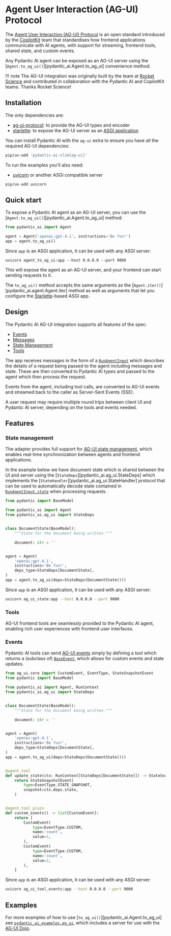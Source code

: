 # Agent User Interaction (AG-UI) Protocol

The [Agent User Interaction (AG-UI) Protocol](https://docs.ag-ui.com/introduction) is an open standard introduced by the
[CopilotKit](https://webflow.copilotkit.ai/blog/introducing-ag-ui-the-protocol-where-agents-meet-users)
team that standardises how frontend applications communicate with AI agents, with support for streaming, frontend tools, shared state, and custom events.

Any Pydantic AI agent can be exposed as an AG-UI server using the [`Agent.to_ag_ui()`][pydantic_ai.Agent.to_ag_ui] convenience method.

!!! note
    The AG-UI integration was originally built by the team at [Rocket Science](https://www.rocketscience.gg/) and contributed in collaboration with the Pydantic AI and CopilotKit teams. Thanks Rocket Science!

## Installation

The only dependencies are:

- [ag-ui-protocol](https://docs.ag-ui.com/introduction): to provide the AG-UI types and encoder
- [starlette](https://www.starlette.io): to expose the AG-UI server as an [ASGI application](https://asgi.readthedocs.io/en/latest/)

You can install Pydantic AI with the `ag-ui` extra to ensure you have all the
required AG-UI dependencies:

```bash
pip/uv-add 'pydantic-ai-slim[ag-ui]'
```

To run the examples you'll also need:

- [uvicorn](https://www.uvicorn.org/) or another ASGI compatible server

```bash
pip/uv-add uvicorn
```

## Quick start

To expose a Pydantic AI agent as an AG-UI server, you can use the [`Agent.to_ag_ui()`][pydantic_ai.Agent.to_ag_ui] method:

```py {title="agent_to_ag_ui.py" py="3.10" hl_lines="4"}
from pydantic_ai import Agent

agent = Agent('openai:gpt-4.1', instructions='Be fun!')
app = agent.to_ag_ui()
```

Since `app` is an ASGI application, it can be used with any ASGI server:

```shell
uvicorn agent_to_ag_ui:app --host 0.0.0.0 --port 9000
```

This will expose the agent as an AG-UI server, and your frontend can start sending requests to it.

The `to_ag_ui()` method accepts the same arguments as the [`Agent.iter()`][pydantic_ai.agent.Agent.iter] method as well as arguments that let you configure the [Starlette](https://www.starlette.io)-based ASGI app.

## Design

The Pydantic AI AG-UI integration supports all features of the spec:

- [Events](https://docs.ag-ui.com/concepts/events)
- [Messages](https://docs.ag-ui.com/concepts/messages)
- [State Management](https://docs.ag-ui.com/concepts/state)
- [Tools](https://docs.ag-ui.com/concepts/tools)

The app receives messages in the form of a
[`RunAgentInput`](https://docs.ag-ui.com/sdk/js/core/types#runagentinput)
which describes the details of a request being passed to the agent including
messages and state. These are then converted to Pydantic AI types and passed to the
agent which then process the request.

Events from the agent, including tool calls, are converted to AG-UI events and
streamed back to the caller as Server-Sent Events (SSE).

A user request may require multiple round trips between client UI and Pydantic AI
server, depending on the tools and events needed.

## Features

### State management

The adapter provides full support for
[AG-UI state management](https://docs.ag-ui.com/concepts/state), which enables
real-time synchronization between agents and frontend applications.

In the example below we have document state which is shared between the UI and
server using the [`StateDeps`][pydantic_ai.ag_ui.StateDeps] which implements the
[`StateHandler`][pydantic_ai.ag_ui.StateHandler] protocol that can be used to automatically
decode state contained in [`RunAgentInput.state`](https://docs.ag-ui.com/sdk/js/core/types#runagentinput)
when processing requests.

```python {title="ag_ui_state.py" py="3.10"}
from pydantic import BaseModel

from pydantic_ai import Agent
from pydantic_ai.ag_ui import StateDeps


class DocumentState(BaseModel):
    """State for the document being written."""

    document: str = ''


agent = Agent(
    'openai:gpt-4.1',
    instructions='Be fun!',
    deps_type=StateDeps[DocumentState],
)
app = agent.to_ag_ui(deps=StateDeps(DocumentState()))
```

Since `app` is an ASGI application, it can be used with any ASGI server:

```bash
uvicorn ag_ui_state:app --host 0.0.0.0 --port 9000
```

### Tools

AG-UI frontend tools are seamlessly provided to the Pydantic AI agent, enabling rich
user experiences with frontend user interfaces.

### Events

Pydantic AI tools can send
[AG-UI events](https://docs.ag-ui.com/concepts/events) simply by defining a tool
which returns a (subclass of)
[`BaseEvent`](https://docs.ag-ui.com/sdk/python/core/events#baseevent), which allows
for custom events and state updates.

```python {title="ag_ui_tool_events.py" py="3.10"}
from ag_ui.core import CustomEvent, EventType, StateSnapshotEvent
from pydantic import BaseModel

from pydantic_ai import Agent, RunContext
from pydantic_ai.ag_ui import StateDeps


class DocumentState(BaseModel):
    """State for the document being written."""

    document: str = ''


agent = Agent(
    'openai:gpt-4.1',
    instructions='Be fun!',
    deps_type=StateDeps[DocumentState],
)
app = agent.to_ag_ui(deps=StateDeps(DocumentState()))


@agent.tool
def update_state(ctx: RunContext[StateDeps[DocumentState]]) -> StateSnapshotEvent:
    return StateSnapshotEvent(
        type=EventType.STATE_SNAPSHOT,
        snapshot=ctx.deps.state,
    )


@agent.tool_plain
def custom_events() -> list[CustomEvent]:
    return [
        CustomEvent(
            type=EventType.CUSTOM,
            name='count',
            value=1,
        ),
        CustomEvent(
            type=EventType.CUSTOM,
            name='count',
            value=2,
        ),
    ]
```

Since `app` is an ASGI application, it can be used with any ASGI server:

```bash
uvicorn ag_ui_tool_events:app --host 0.0.0.0 --port 9000
```

## Examples

For more examples of how to use [`to_ag_ui()`][pydantic_ai.Agent.to_ag_ui] see
[`pydantic_ai_examples.ag_ui`](https://github.com/pydantic/pydantic-ai/tree/main/examples/pydantic_ai_examples/ag_ui),
which includes a server for use with the
[AG-UI Dojo](https://docs.ag-ui.com/tutorials/debugging#the-ag-ui-dojo).
